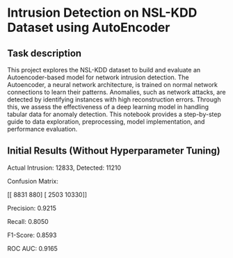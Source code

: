 # Intrusion Detection on NSL-KDD Dataset using AutoEncoder

## Task description

This project explores the NSL-KDD dataset to build and evaluate an Autoencoder-based model for network intrusion detection. The Autoencoder, a neural network architecture, is trained on normal network connections to learn their patterns. Anomalies, such as network attacks, are detected by identifying instances with high reconstruction errors. Through this, we assess the effectiveness of a deep learning model in handling tabular data for anomaly detection. This notebook provides a step-by-step guide to data exploration, preprocessing, model implementation, and performance evaluation.

## Initial Results (Without Hyperparameter Tuning)

Actual Intrusion: 12833, Detected: 11210

Confusion Matrix:

[[ 8831   880]
 [ 2503 10330]]

Precision: 0.9215

Recall: 0.8050

F1-Score: 0.8593

ROC AUC: 0.9165